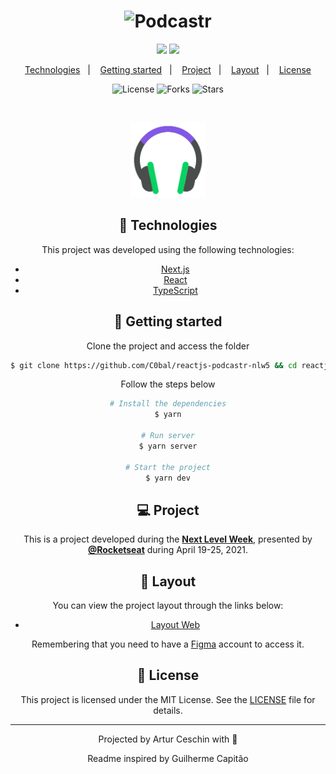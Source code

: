 <h1 align="center">
    <img alt="Podcastr" title="Podcastr" src="./github/nw-react.png" />
</h1>
<div align="center">
    <img src="./github/nw-react02.png">
    <img src="./github/nw-react03.png">
<div/>

<p align="center">
  <a href="#technologies">Technologies</a>&nbsp;&nbsp;&nbsp;|&nbsp;&nbsp;&nbsp;
  <a href="#-layout">Getting started</a>&nbsp;&nbsp;&nbsp;|&nbsp;&nbsp;&nbsp;
  <a href="#-project">Project</a>&nbsp;&nbsp;&nbsp;|&nbsp;&nbsp;&nbsp;
  <a href="#-layout">Layout</a>&nbsp;&nbsp;&nbsp;|&nbsp;&nbsp;&nbsp;
  <a href="#-license">License</a>
</p>

<p align="center">
  <img  src="https://img.shields.io/static/v1?label=license&message=MIT&color=5965E0&labelColor=121214" alt="License">
  
  <img src="https://img.shields.io/github/forks/C0bal/reactjs-podcastr-nlw5?label=forks&message=MIT&color=5965E0&labelColor=121214" alt="Forks">

  <img src="https://img.shields.io/github/stars/C0bal/reactjs-podcastr-nlw5?label=stars&message=MIT&color=5965E0&labelColor=121214" alt="Stars">
</p>

<br>

<p align="center">
  <img alt="Moveit" src=".github/icon.svg" width="120px">
</p>

## 🧪 Technologies

This project was developed using the following technologies:

- [Next.js](https://nextjs.org/)
- [React](https://reactjs.org)
- [TypeScript](https://www.typescriptlang.org/)

## 🚀 Getting started

Clone the project and access the folder

```bash
$ git clone https://github.com/C0bal/reactjs-podcastr-nlw5 && cd reactjs-podcastr-nlw5
```

Follow the steps below

```bash
# Install the dependencies
$ yarn

# Run server
$ yarn server

# Start the project
$ yarn dev
```

## 💻 Project

This is a project developed during the **[Next Level Week](https://nextlevelweek.com/)**, presented by **[@Rocketseat](https://github.com/Rocketseat)** during April 19-25, 2021.

## 🔖 Layout

You can view the project layout through the links below:

- [Layout Web](https://www.figma.com/file/UwFEntsHpHYJlHNQAQr4gA/Podcastr?node-id=160%3A2761)

Remembering that you need to have a [Figma](http://figma.com/) account to access it.

## 📝 License

This project is licensed under the MIT License. See the [LICENSE](LICENSE.md) file for details.

---

<p align="center">Projected by Artur Ceschin with 🖤</p>
<p align="center">Readme inspired by Guilherme Capitão</p>